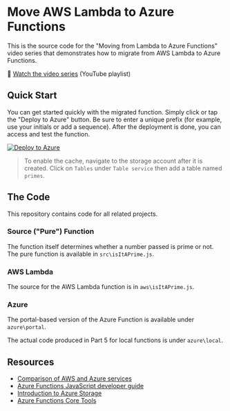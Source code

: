# Move AWS Lambda to Azure Functions

This is the source code for the "Moving from Lambda to Azure Functions" video series that demonstrates how to migrate from AWS Lambda to Azure Functions.

🎦 [Watch the video series](https://www.youtube.com/playlist?list=PL1VfiVM16kp8U5E7U2tfJdskXJg8DPPKL) (YouTube playlist)

## Quick Start

You can get started quickly with the migrated function. Simply click or tap the "Deploy to Azure" button. Be sure to enter a unique prefix (for example, use your initials or add a sequence). After the deployment is done, you can access and test the function.

[![Deploy to Azure](https://azuredeploy.net/deploybutton.png)](https://azuredeploy.net/)

> To enable the cache, navigate to the storage account after it is created. Click on `Tables` under `Table service` then add a table named `primes`.

## The Code

This repository contains code for all related projects.

### Source ("Pure") Function

The function itself determines whether a number passed is prime or not. The pure function is available in `src\isItAPrime.js`.

### AWS Lambda

The source for the AWS Lambda function is in `aws\isItAPrime.js`.

### Azure

The portal-based version of the Azure Function is available under `azure\portal`.

The actual code produced in Part 5 for local functions is under `azure\local`.

## Resources

* [Comparison of AWS and Azure services](https://docs.microsoft.com/azure/architecture/aws-professional/services?WT.mc_id=awsmigration-github-jeliknes)
* [Azure Functions JavaScript developer guide](https://docs.microsoft.com/azure/azure-functions/functions-reference-node?WT.mc_id=awsmigration-github-jeliknes)
* [Introduction to Azure Storage](https://docs.microsoft.com/azure/storage/common/storage-introduction?WT.mc_id=awsmigration-github-jeliknes)
* [Azure Functions Core Tools](https://docs.microsoft.com/azure/azure-functions/functions-run-local?WT.mc_id=awsmigration-github-jeliknes)
